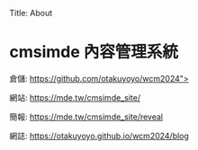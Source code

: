 Title: About

# cmsimde 內容管理系統

倉儲: <a href="https://github.com/otakuyoyo/wcm2024"></a>https://github.com/otakuyoyo/wcm2024">

網站: <a href="https://mde.tw/cmsimde_site/">https://mde.tw/cmsimde_site/</a>

簡報: <a href="https://mde.tw/cmsimde_site/reveal">https://mde.tw/cmsimde_site/reveal</a>

網誌: <a href="https://otakuyoyo.github.io/wcm2024/blog">https://otakuyoyo.github.io/wcm2024/blog</a>









